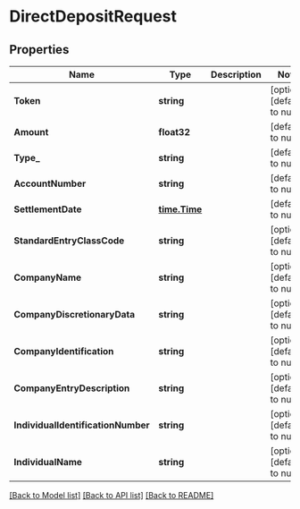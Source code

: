 # DirectDepositRequest

## Properties
Name | Type | Description | Notes
------------ | ------------- | ------------- | -------------
**Token** | **string** |  | [optional] [default to null]
**Amount** | **float32** |  | [default to null]
**Type_** | **string** |  | [default to null]
**AccountNumber** | **string** |  | [default to null]
**SettlementDate** | [**time.Time**](time.Time.md) |  | [default to null]
**StandardEntryClassCode** | **string** |  | [optional] [default to null]
**CompanyName** | **string** |  | [optional] [default to null]
**CompanyDiscretionaryData** | **string** |  | [optional] [default to null]
**CompanyIdentification** | **string** |  | [optional] [default to null]
**CompanyEntryDescription** | **string** |  | [optional] [default to null]
**IndividualIdentificationNumber** | **string** |  | [optional] [default to null]
**IndividualName** | **string** |  | [optional] [default to null]

[[Back to Model list]](../README.md#documentation-for-models) [[Back to API list]](../README.md#documentation-for-api-endpoints) [[Back to README]](../README.md)


